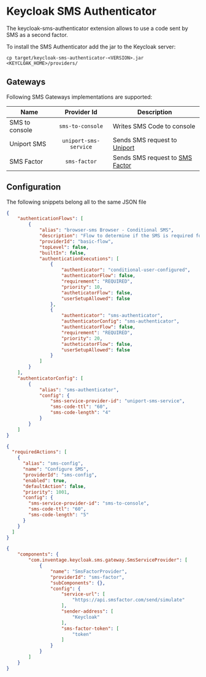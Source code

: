 Keycloak SMS Authenticator
===

The keycloak-sms-authenticator extension allows to use a code sent by SMS as a second factor.

To install the SMS Authenticator add the jar to the Keycloak server:

```shell
cp target/keycloak-sms-authenticator-<VERSION>.jar <KEYCLOAK_HOME>/providers/
```

Gateways
---

Following SMS Gateways implementations are supported:

| Name                        |                Provider Id                 | Description                                                   |
|-----------------------------|:------------------------------------------:|---------------------------------------------------------------|
| SMS to console |              `sms-to-console`              | Writes SMS Code to console                                    |
|        Uniport SMS        | `uniport-sms-service` | Sends SMS request to [Uniport](https://uniport.ch)            |
|      SMS Factor          |                 `sms-factor`                 | Sends SMS request to [SMS Factor](https://www.smsfactor.com/) |

Configuration
---

The following snippets belong all to the same JSON file

```json
{
    "authenticationFlows": [
        {
            "alias": "browser-sms Browser - Conditional SMS",
            "description": "Flow to determine if the SMS is required for the authentication",
            "providerId": "basic-flow",
            "topLevel": false,
            "builtIn": false,
            "authenticationExecutions": [
                {
                    "authenticator": "conditional-user-configured",
                    "authenticatorFlow": false,
                    "requirement": "REQUIRED",
                    "priority": 10,
                    "autheticatorFlow": false,
                    "userSetupAllowed": false
                },
                {
                    "authenticator": "sms-authenticator",
                    "authenticatorConfig": "sms-authenticator",
                    "authenticatorFlow": false,
                    "requirement": "REQUIRED",
                    "priority": 20,
                    "autheticatorFlow": false,
                    "userSetupAllowed": false
                }
            ]
        }
    ],
    "authenticatorConfig": [
        {
            "alias": "sms-authenticator",
            "config": {
                "sms-service-provider-id": "uniport-sms-service",
                "sms-code-ttl": "60",
                "sms-code-length": "4"
            }
        }
    ]
}
```

```json
{
  "requiredActions": [
    {
      "alias": "sms-config",
      "name": "Configure SMS",
      "providerId": "sms-config",
      "enabled": true,
      "defaultAction": false,
      "priority": 1001,
      "config": {
        "sms-service-provider-id": "sms-to-console",
        "sms-code-ttl": "60",
        "sms-code-length": "5"
      }
    }
  ]
}
```

```json
{
    "components": {
        "com.inventage.keycloak.sms.gateway.SmsServiceProvider": [
            {
                "name": "SmsFactorProvider",
                "providerId": "sms-factor",
                "subComponents": {},
                "config": {
                    "service-url": [
                        "https://api.smsfactor.com/send/simulate"
                    ],
                    "sender-address": [
                        "Keycloak"
                    ],
                    "sms-factor-token": [
                        "token"
                    ]
                }
            }
        ]
    }
}
```
